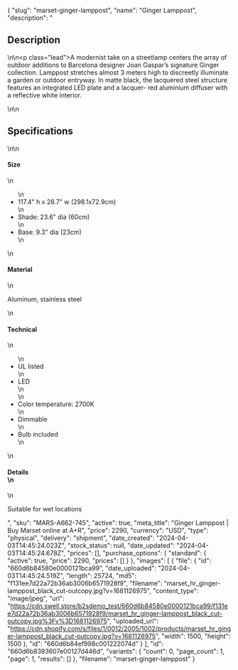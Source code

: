 {
  "slug": "marset-ginger-lamppost",
  "name": "Ginger Lamppost",
  "description": "<h2>Description</h2>\n<!-- split -->\n<p class=\"lead\">A modernist take on a streetlamp centers the array of outdoor additions to Barcelona designer Joan Gaspar’s signature Ginger collection. Lamppost stretches almost 3 meters high to discreetly illuminate a garden or outdoor entryway. In matte black, the lacquered steel structure features an integrated LED plate and a lacquer- red aluminium diffuser with a reflective white interior. </p>\n<!-- split -->\n<h2>Specifications</h2>\n<!-- split -->\n<h4>Size</h4>\n<ul>\n<li>117.4\" h x 28.7\" w (298.1x72.9cm)</li>\n<li>Shade: 23.6\" dia (60cm)</li>\n<li>Base: 9.3\" dia (23cm)</li>\n</ul>\n<h4>Material</h4>\n<p>Aluminum, stainless steel</p>\n<h4>Technical</h4>\n<ul>\n<li>UL listed</li>\n<li>LED<br>\n</li>\n<li>Color temperature: 2700K</li>\n<li>Dimmable</li>\n<li>Bulb included</li>\n</ul>\n<h4>Details<br>\n</h4>\n<p>Suitable for wet locations<br></p>",
  "sku": "MARS-A662-745",
  "active": true,
  "meta_title": "Ginger Lamppost | Buy Marset online at A+R",
  "price": 2290,
  "currency": "USD",
  "type": "physical",
  "delivery": "shipment",
  "date_created": "2024-04-03T14:45:24.023Z",
  "stock_status": null,
  "date_updated": "2024-04-03T14:45:24.678Z",
  "prices": [],
  "purchase_options": {
    "standard": {
      "active": true,
      "price": 2290,
      "prices": []
    }
  },
  "images": [
    {
      "file": {
        "id": "660d6b84580e0000121bca99",
        "date_uploaded": "2024-04-03T14:45:24.519Z",
        "length": 25724,
        "md5": "f131ee7d22a72b36ab3006b6571928f9",
        "filename": "marset_hr_ginger-lamppost_black_cut-outcopy.jpg?v=1681126975",
        "content_type": "image/jpeg",
        "url": "https://cdn.swell.store/b2sdemo_test/660d6b84580e0000121bca99/f131ee7d22a72b36ab3006b6571928f9/marset_hr_ginger-lamppost_black_cut-outcopy.jpg%3Fv%3D1681126975",
        "uploaded_url": "https://cdn.shopify.com/s/files/1/0012/2005/1002/products/marset_hr_ginger-lamppost_black_cut-outcopy.jpg?v=1681126975",
        "width": 1500,
        "height": 1500
      },
      "id": "660d6b84ef998c001222074d"
    }
  ],
  "id": "660d6b8393607e00127d446d",
  "variants": {
    "count": 0,
    "page_count": 1,
    "page": 1,
    "results": []
  },
  "filename": "marset-ginger-lamppost"
}